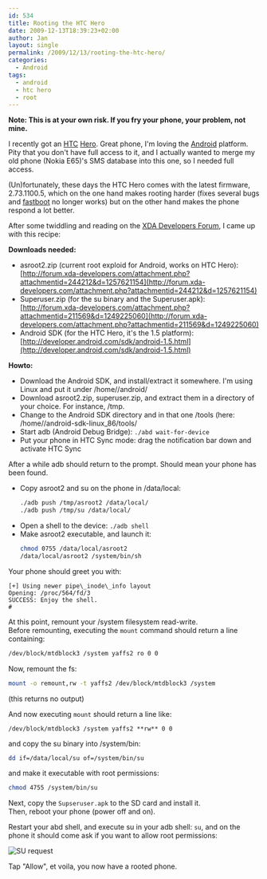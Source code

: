 ```yaml
---
id: 534
title: Rooting the HTC Hero
date: 2009-12-13T18:39:23+02:00
author: Jan
layout: single
permalink: /2009/12/13/rooting-the-htc-hero/
categories:
  - Android
tags:
  - android
  - htc hero
  - root
---
```

**Note: This is at your own risk. If you fry your phone, your problem, not mine.**

I recently got an [HTC](http://www.htc.com/) [Hero](http://www.htc.com/www/product/hero/overview.html). Great phone, I'm loving the [Android](http://www.android.com) platform. Pity that you don't have full access to it, and I actually wanted to merge my old phone (Nokia E65)'s SMS database into this one, so I needed full access.

(Un)fortunately, these days the HTC Hero comes with the latest firmware, 2.73.1100.5, which on the one hand makes rooting harder (fixes several bugs and [fastboot](http://android-dls.com/wiki/index.php?title=Fastboot) no longer works) but on the other hand makes the phone respond a lot better.

After some twiddling and reading on the [XDA Developers Forum](http://forum.xda-developers.com), I came up with this recipe:

**Downloads needed:**

  * asroot2.zip (current root exploid for Android, works on HTC Hero): [http://forum.xda-developers.com/attachment.php?attachmentid=244212&d=1257621154](http://forum.xda-developers.com/attachment.php?attachmentid=244212&d=1257621154)
  * Superuser.zip (for the su binary and the Superuser.apk): [http://forum.xda-developers.com/attachment.php?attachmentid=211569&d=1249225060](http://forum.xda-developers.com/attachment.php?attachmentid=211569&d=1249225060)
  * Android SDK (for the HTC Hero, it's the 1.5 platform): [http://developer.android.com/sdk/android-1.5.html](http://developer.android.com/sdk/android-1.5.html)

**Howto:**

  * Download the Android SDK, and install/extract it somewhere. I'm using Linux and put it under /home/<user>/android/
  * Download asroot2.zip, superuser.zip, and extract them in a directory of your choice. For instance, /tmp.
  * Change to the Android SDK directory and in that one /tools (here: /home/<user>/android-sdk-linux_86/tools/
  * Start adb (Android Debug Bridge): `./abd wait-for-device`
  * Put your phone in HTC Sync mode: drag the notification bar down and activate HTC Sync

After a while adb should return to the prompt. Should mean your phone has been found.

  * Copy asroot2 and su on the phone in /data/local:
    ```bash  
    ./adb push /tmp/asroot2 /data/local/
    ./adb push /tmp/su /data/local/
    ```
  * Open a shell to the device: `./adb shell`
  * Make asroot2 executable, and launch it:
    ```bash  
    chmod 0755 /data/local/asroot2
    /data/local/asroot2 /system/bin/sh
    ```

Your phone should greet you with:
```
[+] Using newer pipe\_inode\_info layout  
Opening: /proc/564/fd/3  
SUCCESS: Enjoy the shell.  
#
```

At this point, remount your /system filesystem read-write.  
Before remounting, executing the `mount` command should return a line containing:
```bash
/dev/block/mtdblock3 /system yaffs2 ro 0 0
```

Now, remount the fs:  
```bash
mount -o remount,rw -t yaffs2 /dev/block/mtdblock3 /system
```
(this returns no output)

And now executing `mount` should return a line like:
```
/dev/block/mtdblock3 /system yaffs2 **rw** 0 0
```

and copy the su binary into /system/bin:  
```bash
dd if=/data/local/su of=/system/bin/su
```
  
and make it executable with root permissions:  
```bash
chmod 4755 /system/bin/su
```

Next, copy the `Supseruser.apk` to the SD card and install it.  
Then, reboot your phone (power off and on).

Restart your abd shell, and execute su in your adb shell: `su`, and on the phone it should come ask if you want to allow root permissions:

![SU request](/assets/images/2007/10/su-snapshot.png "SU request")

Tap "Allow", et voila, you now have a rooted phone.